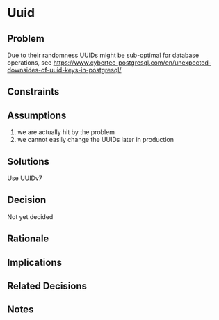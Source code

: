# Uuid

## Problem

Due to their randomness UUIDs might be sub-optimal for database operations,
see https://www.cybertec-postgresql.com/en/unexpected-downsides-of-uuid-keys-in-postgresql/

## Constraints

## Assumptions

1. we are actually hit by the problem
2. we cannot easily change the UUIDs later in production

## Solutions

Use UUIDv7

## Decision

Not yet decided

## Rationale

## Implications

## Related Decisions

## Notes
